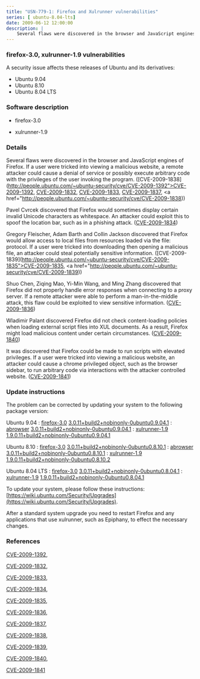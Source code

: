 ```yaml
---
title: "USN-779-1: Firefox and Xulrunner vulnerabilities"
series: [ ubuntu-8.04-lts]
date: 2009-06-12 12:00:00
description: |
    Several flaws were discovered in the browser and JavaScript engines of Firefox. If a user were tricked into viewing a malicious website, a remote attacker could cause a denial of service or possibly execute arbitrary code with the privileges of the user invoking the program. ([CVE-2009-1838](http://people.ubuntu.com/~ubuntu-security/cve/CVE-2009-1392">CVE-2009-1392</a>, <a href="http://people.ubuntu.com/~ubuntu-security/cve/CVE-2009-1832">CVE-2009-1832</a>, <a href="http://people.ubuntu.com/~ubuntu-security/cve/CVE-2009-1833">CVE-2009-1833</a>, <a href="http://people.ubuntu.com/~ubuntu-security/cve/CVE-2009-1837">CVE-2009-1837</a>, <a href="http://people.ubuntu.com/~ubuntu-security/cve/CVE-2009-1838))
--- 
```

 
### firefox-3.0, xulrunner-1.9 vulnerabilities

A security issue affects these releases of Ubuntu and its derivatives:

* Ubuntu 9.04
* Ubuntu 8.10
* Ubuntu 8.04 LTS

### Software description

* firefox-3.0 

* xulrunner-1.9 

### Details

Several flaws were discovered in the browser and JavaScript engines of Firefox. If a user were tricked into viewing a malicious website, a remote attacker could cause a denial of service or possibly execute arbitrary code with the privileges of the user invoking the program. ([CVE-2009-1838](http://people.ubuntu.com/~ubuntu-security/cve/CVE-2009-1392">CVE-2009-1392</a>, <a href="http://people.ubuntu.com/~ubuntu-security/cve/CVE-2009-1832">CVE-2009-1832</a>, <a href="http://people.ubuntu.com/~ubuntu-security/cve/CVE-2009-1833">CVE-2009-1833</a>, <a href="http://people.ubuntu.com/~ubuntu-security/cve/CVE-2009-1837">CVE-2009-1837</a>, <a href="http://people.ubuntu.com/~ubuntu-security/cve/CVE-2009-1838))

Pavel Cvrcek discovered that Firefox would sometimes display certain invalid Unicode characters as whitespace. An attacker could exploit this to spoof the location bar, such as in a phishing attack. ([CVE-2009-1834](http://people.ubuntu.com/~ubuntu-security/cve/CVE-2009-1834))

Gregory Fleischer, Adam Barth and Collin Jackson discovered that Firefox would allow access to local files from resources loaded via the file: protocol. If a user were tricked into downloading then opening a malicious file, an attacker could steal potentially sensitive information. ([CVE-2009-1839](http://people.ubuntu.com/~ubuntu-security/cve/CVE-2009-1835">CVE-2009-1835</a>, <a href="http://people.ubuntu.com/~ubuntu-security/cve/CVE-2009-1839))

Shuo Chen, Ziqing Mao, Yi-Min Wang, and Ming Zhang discovered that Firefox did not properly handle error responses when connecting to a proxy server. If a remote attacker were able to perform a man-in-the-middle attack, this flaw could be exploited to view sensitive information. ([CVE-2009-1836](http://people.ubuntu.com/~ubuntu-security/cve/CVE-2009-1836))

Wladimir Palant discovered Firefox did not check content-loading policies when loading external script files into XUL documents. As a result, Firefox might load malicious content under certain circumstances. ([CVE-2009-1840](http://people.ubuntu.com/~ubuntu-security/cve/CVE-2009-1840))

It was discovered that Firefox could be made to run scripts with elevated privileges. If a user were tricked into viewing a malicious website, an attacker could cause a chrome privileged object, such as the browser sidebar, to run arbitrary code via interactions with the attacker controlled website. ([CVE-2009-1841](http://people.ubuntu.com/~ubuntu-security/cve/CVE-2009-1841)) 

### Update instructions

The problem can be corrected by updating your system to the following package version:

Ubuntu 9.04
 : [firefox-3.0](https://launchpad.net/ubuntu/+source/firefox-3.0) <span> [3.0.11+build2+nobinonly-0ubuntu0.9.04.1](https://launchpad.net/ubuntu/+source/firefox-3.0/3.0.11+build2+nobinonly-0ubuntu0.9.04.1) </span> 
 : [abrowser](https://launchpad.net/ubuntu/+source/firefox-3.0) <span> [3.0.11+build2+nobinonly-0ubuntu0.9.04.1](https://launchpad.net/ubuntu/+source/firefox-3.0/3.0.11+build2+nobinonly-0ubuntu0.9.04.1) </span> 
 : [xulrunner-1.9](https://launchpad.net/ubuntu/+source/xulrunner-1.9) <span> [1.9.0.11+build2+nobinonly-0ubuntu0.9.04.1](https://launchpad.net/ubuntu/+source/xulrunner-1.9/1.9.0.11+build2+nobinonly-0ubuntu0.9.04.1) </span> 

Ubuntu 8.10
 : [firefox-3.0](https://launchpad.net/ubuntu/+source/firefox-3.0) <span> [3.0.11+build2+nobinonly-0ubuntu0.8.10.1](https://launchpad.net/ubuntu/+source/firefox-3.0/3.0.11+build2+nobinonly-0ubuntu0.8.10.1) </span> 
 : [abrowser](https://launchpad.net/ubuntu/+source/firefox-3.0) <span> [3.0.11+build2+nobinonly-0ubuntu0.8.10.1](https://launchpad.net/ubuntu/+source/firefox-3.0/3.0.11+build2+nobinonly-0ubuntu0.8.10.1) </span> 
 : [xulrunner-1.9](https://launchpad.net/ubuntu/+source/xulrunner-1.9) <span> [1.9.0.11+build2+nobinonly-0ubuntu0.8.10.2](https://launchpad.net/ubuntu/+source/xulrunner-1.9/1.9.0.11+build2+nobinonly-0ubuntu0.8.10.2) </span> 

Ubuntu 8.04 LTS
 : [firefox-3.0](https://launchpad.net/ubuntu/+source/firefox-3.0) <span> [3.0.11+build2+nobinonly-0ubuntu0.8.04.1](https://launchpad.net/ubuntu/+source/firefox-3.0/3.0.11+build2+nobinonly-0ubuntu0.8.04.1) </span> 
 : [xulrunner-1.9](https://launchpad.net/ubuntu/+source/xulrunner-1.9) <span> [1.9.0.11+build2+nobinonly-0ubuntu0.8.04.1](https://launchpad.net/ubuntu/+source/xulrunner-1.9/1.9.0.11+build2+nobinonly-0ubuntu0.8.04.1) </span> 

To update your system, please follow these instructions: [https://wiki.ubuntu.com/Security/Upgrades](https://wiki.ubuntu.com/Security/Upgrades).

After a standard system upgrade you need to restart Firefox and any applications that use xulrunner, such as Epiphany, to effect the necessary changes. 

### References

 [CVE-2009-1392](http://people.ubuntu.com/~ubuntu-security/cve/CVE-2009-1392), 

 [CVE-2009-1832](http://people.ubuntu.com/~ubuntu-security/cve/CVE-2009-1832), 

 [CVE-2009-1833](http://people.ubuntu.com/~ubuntu-security/cve/CVE-2009-1833), 

 [CVE-2009-1834](http://people.ubuntu.com/~ubuntu-security/cve/CVE-2009-1834), 

 [CVE-2009-1835](http://people.ubuntu.com/~ubuntu-security/cve/CVE-2009-1835), 

 [CVE-2009-1836](http://people.ubuntu.com/~ubuntu-security/cve/CVE-2009-1836), 

 [CVE-2009-1837](http://people.ubuntu.com/~ubuntu-security/cve/CVE-2009-1837), 

 [CVE-2009-1838](http://people.ubuntu.com/~ubuntu-security/cve/CVE-2009-1838), 

 [CVE-2009-1839](http://people.ubuntu.com/~ubuntu-security/cve/CVE-2009-1839), 

 [CVE-2009-1840](http://people.ubuntu.com/~ubuntu-security/cve/CVE-2009-1840), 

 [CVE-2009-1841](http://people.ubuntu.com/~ubuntu-security/cve/CVE-2009-1841)
 
